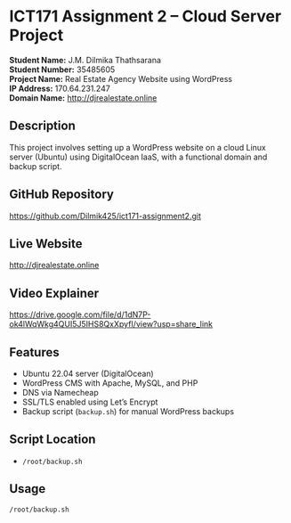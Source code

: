 # ICT171 Assignment 2 – Cloud Server Project

**Student Name:** J.M. Dilmika Thathsarana  
**Student Number:** 35485605  
**Project Name:** Real Estate Agency Website using WordPress  
**IP Address:** 170.64.231.247  
**Domain Name:** http://djrealestate.online

## Description
This project involves setting up a WordPress website on a cloud Linux server (Ubuntu) using DigitalOcean IaaS, with a functional domain and backup script.

## GitHub Repository
https://github.com/Dilmik425/ict171-assignment2.git

## Live Website
http://djrealestate.online

## Video Explainer
https://drive.google.com/file/d/1dN7P-ok4lWqWkg4QUI5J5IHS8QxXpyfI/view?usp=share_link


## Features
- Ubuntu 22.04 server (DigitalOcean)
- WordPress CMS with Apache, MySQL, and PHP
- DNS via Namecheap
- SSL/TLS enabled using Let’s Encrypt
- Backup script (`backup.sh`) for manual WordPress backups

## Script Location
- `/root/backup.sh`

## Usage
```bash
/root/backup.sh
